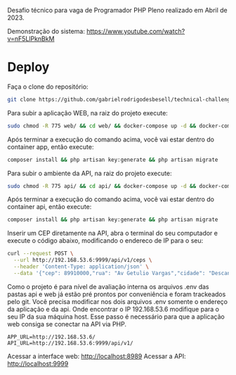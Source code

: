 Desafio técnico para vaga de Programador PHP Pleno realizado em Abril de 2023. 

Demonstração do sistema: https://www.youtube.com/watch?v=nF5LlPknBkM

# Deploy

Faça o clone do repositório:
```sh
git clone https://github.com/gabrielrodrigodesbesell/technical-challenge-laravel.git .
```

Para subir a aplicação WEB, na raiz do projeto execute:
```sh
sudo chmod -R 775 web/ && cd web/ && docker-compose up -d && docker-compose exec app bash
```
Após terminar a execução do comando acima, você vai estar dentro do container app, então execute:
```sh
composer install && php artisan key:generate && php artisan migrate
```

Para subir o ambiente da API, na raiz do projeto execute:
```sh
sudo chmod -R 775 api/ && cd api/ && docker-compose up -d && docker-compose exec api bash
```
Após terminar a execução do comando acima, você vai estar dentro do container api, então execute:
```sh
composer install && php artisan key:generate && php artisan migrate
```

Inserir um CEP diretamente na API, abra o terminal do seu computador e execute o código abaixo, modificando o endereco de IP para o seu:
```sh
curl --request POST \
  --url http://192.168.53.6:9999/api/v1/ceps \
  --header 'Content-Type: application/json' \
  --data '{"cep": 89910000,"rua": "Av Getulio Vargas","cidade": "Descanso","estado": "SC"}'
```

Como o projeto é para nível de avaliação interna os arquivos .env das pastas api e web já estão pré prontos por conveniência e foram trackeados pelo git. 
Você precisa modificar nos dois arquivos .env somente o endereço da aplicação e da api. 
Onde encontrar o IP 192.168.53.6 modifique para o seu IP da sua máquina host. Esse passo é necessário para que a aplicação web consiga se conectar na API via PHP.
```dosini
APP_URL=http://192.168.53.6/
API_URL=http://192.168.53.6:9999/api/v1/
```


Acessar a interface web:
[http://localhost:8989](http://localhost:8989)
Acessar a API:
[http://localhost:9999](http://localhost:9999)
